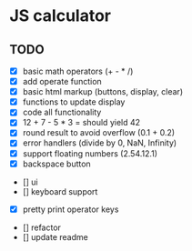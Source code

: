 # JS calculator

## TODO

- [x] basic math operators (+ - * /)
- [x] add operate function
- [x] basic html markup (buttons, display, clear)
- [x] functions to update display
- [x] code all functionality
- [x] 12 + 7 - 5 * 3 = should yield 42
- [x] round result to avoid overflow (0.1 + 0.2)
- [x] error handlers (divide by 0, NaN, Infinity)
- [x] support floating numbers (2.54.12.1)
- [x] backspace button
- [] ui
- [] keyboard support
- [x] pretty print operator keys
- [] refactor
- [] update readme

